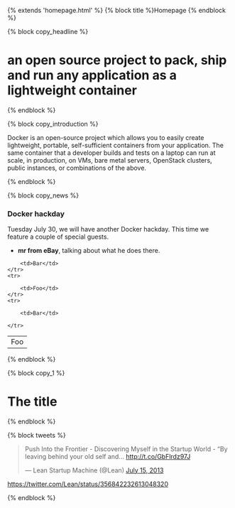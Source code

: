{% extends 'homepage.html' %}
{% block title %}Homepage {% endblock %}



{% block copy_headline %}

# an open source project to pack, ship and run any application as a lightweight container #

{% endblock %}


{% block copy_introduction %}

Docker is an open-source project which allows you to easily create lightweight, portable, self-sufficient containers
    from your application. The same container that a developer builds and tests on a laptop can run at scale, in
    production, on VMs, bare metal servers, OpenStack clusters, public instances, or combinations of the above.

{% endblock %}


{% block copy_news %}

### Docker hackday ###
Tuesday July 30, we will have another Docker hackday. This time we feature a couple of special guests.

* **mr from eBay**, talking about what he does there.




<table>
    <tr>
        <td>Foo</td>
    </tr>
    <tr>

        <td>Bar</td>
    </tr>
    <tr>

        <td>Foo</td>
    </tr>
    <tr>

        <td>Bar</td>

    </tr>
</table>


{% endblock %}


{% block copy_1 %}

# The title #

{% endblock %}


{% block tweets %}

<blockquote class="twitter-tweet"><p>Push Into the Frontier - Discovering Myself in the Startup World - “By leaving behind your old self and... <a href="http://t.co/GbFlrdz97J">http://t.co/GbFlrdz97J</a></p>&mdash; Lean Startup Machine (@Lean) <a href="https://twitter.com/Lean/statuses/356842232613048320">July 15, 2013</a></blockquote>
<script async src="//platform.twitter.com/widgets.js" charset="utf-8"></script>

https://twitter.com/Lean/status/356842232613048320

{% endblock %}
